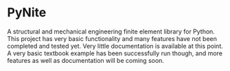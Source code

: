# PyNite
A structural and mechanical engineering finite element library for Python. This project has very basic functionality and many features have not been completed and tested yet. Very little documentation is available at this point. A very basic textbook example has been successfully run though, and more features as well as documentation will be coming soon.
